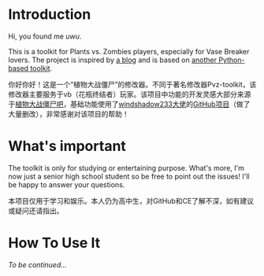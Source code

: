 # Introduction

Hi, you found me *uwu*.

This is a toolkit for Plants vs. Zombies players, especially for Vase Breaker lovers. The project is inspired by [a blog](https://tieba.baidu.com/f?kw=%D6%B2%CE%EF%B4%F3%D5%BD%BD%A9%CA%AC&fr=ala0&tpl=5&dyTabStr=MCwxLDMsMiw2LDUsNCw4LDcsOQ%3D%3D) and is based on [another Python-based toolkit](https://github.com/windshadow233/pvz-toolkit.git).

你好你好！这是一个“植物大战僵尸”的修改器。不同于著名修改器Pvz-toolkit，该修改器主要服务于vb（花瓶终结者）玩家。该项目中功能的开发灵感大部分来源于[植物大战僵尸吧](https://tieba.baidu.com/f?kw=%D6%B2%CE%EF%B4%F3%D5%BD%BD%A9%CA%AC&fr=ala0&tpl=5&dyTabStr=MCwxLDMsMiw2LDUsNCw4LDcsOQ%3D%3D)，基础功能使用了[windshadow233大佬](https://github.com/windshadow233)的[GitHub项目](https://github.com/windshadow233/pvz-toolkit.git)（做了大量删改），非常感谢对该项目的帮助！

# What's important

The toolkit is only for studying or entertaining purpose. What's more, I'm now just a senior high school student so be free to point out the issues! I'll be happy to answer your questions.

本项目仅用于学习和娱乐。本人仍为高中生，对GitHub和CE了解不深，如有建议或疑问还请指出。

# How To Use It

*To be continued...*
